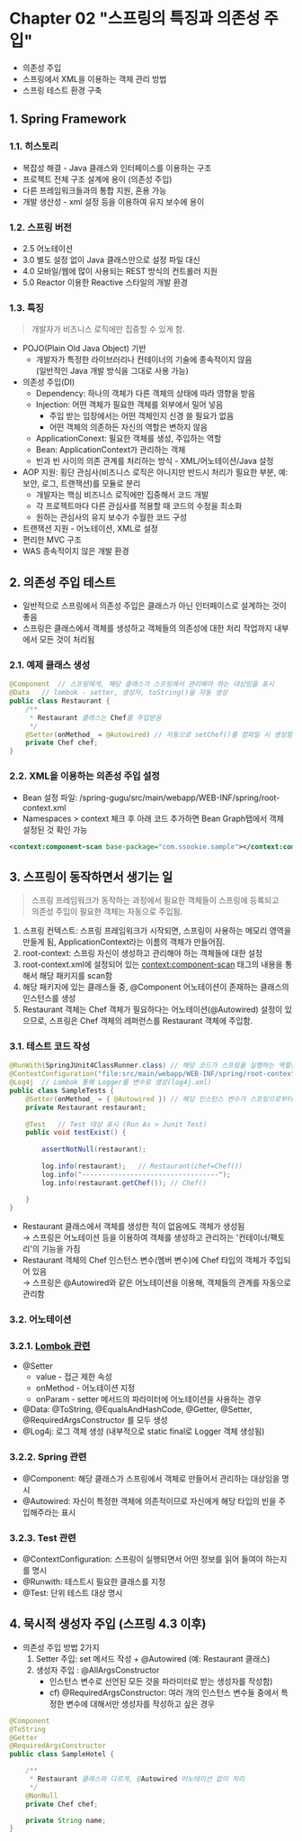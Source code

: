 # Chapter 02 "스프링의 특징과 의존성 주입"
* 의존성 주입
* 스프링에서 XML을 이용하는 객체 관리 방법
* 스프링 테스트 환경 구축

## 1. Spring Framework

### 1.1. 히스토리
* 복잡성 해결 - Java 클래스와 인터페이스를 이용하는 구조
* 프로젝트 전체 구조 설계에 용이 (의존성 주입)
* 다른 프레임워크들과의 통합 지원, 혼용 가능
* 개발 생산성 - xml 설정 등을 이용하여 유지 보수에 용이

### 1.2. 스프링 버전
* 2.5 어노테이션
* 3.0 별도 설정 없이 Java 클래스만으로 설정 파일 대신
* 4.0 모바일/웹에 많이 사용되는 REST 방식의 컨트롤러 지원
* 5.0 Reactor 이용한 Reactive 스타일의 개발 환경

### 1.3. 특징
> 개발자가 비즈니스 로직에만 집중할 수 있게 함.
* POJO(Plain Old Java Object) 기반
    * 개발자가 특정한 라이브러리나 컨테이너의 기술에 종속적이지 않음 <br>
    (일반적인 Java 개발 방식을 그대로 사용 가능)
* 의존성 주입(DI)
    * Dependency: 하나의 객체가 다른 객체의 상태에 따라 영향을 받음
    * Injection: 어떤 객체가 필요한 객체를 외부에서 밀어 넣음
        * 주입 받는 입장에서는 어떤 객체인지 신경 쓸 필요가 없음
        * 어떤 객체의 의존하든 자신의 역할은 변하지 않음
    * ApplicationConext: 필요한 객체를 생성, 주입하는 역할
    * Bean: ApplicationContext가 관리하는 객체
    * 빈과 빈 사이의 의존 관계를 처리하는 방식 - XML/어노테이션/Java 설정
* AOP 지원: 횡단 관심사(비즈니스 로직은 아니지만 반드시 처리가 필요한 부분, 예:보안, 로그, 트랜잭션)를 모듈로 분리
    * 개발자는 핵심 비즈니스 로직에만 집중해서 코드 개발
    * 각 프로젝트마다 다른 관심사를 적용할 때 코드의 수정을 최소화
    * 원하는 관심사의 유지 보수가 수월한 코드 구성
* 트랜잭션 지원 - 어노테이션, XML로 설정
* 편리한 MVC 구조
* WAS 종속적이지 않은 개발 환경

## 2. 의존성 주입 테스트
* 일반적으로 스프링에서 의존성 주입은 클래스가 아닌 인터페이스로 설계하는 것이 좋음
* 스프링은 클래스에서 객체를 생성하고 객체들의 의존성에 대한 처리 작업까지 내부에서 모든 것이 처리됨

### 2.1. 예제 클래스 생성
```java
@Component	// 스프링에게, 해당 클래스가 스프링에서 관리해야 하는 대상임을 표시 
@Data	// lombok - setter, 생성자, toString()을 자동 생성 
public class Restaurant {
    /**
     * Restaurant 클래스는 Chef를 주입받음
     */
    @Setter(onMethod_ = @Autowired)	// 자동으로 setChef()를 컴파일 시 생성함
    private Chef chef;
}
```

### 2.2. XML을 이용하는 의존성 주입 설정
* Bean 설정 파일: /spring-gugu/src/main/webapp/WEB-INF/spring/root-context.xml
* Namespaces > context 체크 후 아래 코드 추가하면 Bean Graph탭에서 객체 설정된 것 확인 가능
```xml
<context:component-scan base-package="com.ssookie.sample"></context:component-scan>
```

## 3. 스프링이 동작하면서 생기는 일
> 스프링 프레임워크가 동작하는 과정에서 필요한 객체들이 스프링에 등록되고 <br>
> 의존성 주입이 필요한 객체는 자동으로 주입됨.

1. 스프링 컨텍스트: 스프링 프레임워크가 시작되면, 스프링이 사용하는 메모리 영역을 만들게 됨, ApplicationContext라는 이름의 객체가 만들어짐.
1. root-context: 스프링 자신이 생성하고 관리해야 하는 객체들에 대한 설정
1. root-context.xml에 설정되어 있는 <context:component-scan> 태그의 내용을 통해서 해당 패키지를 scan함
1. 해당 패키지에 있는 클래스들 중, @Component 어노테이션이 존재하는 클래스의 인스턴스를 생성
1. Restaurant 객체는 Chef 객체가 필요하다는 어노테이션(@Autowired) 설정이 있으므로, 스프링은 Chef 객체의 레퍼런스를 Restaurant 객체에 주입함.

### 3.1. 테스트 코드 작성
```java
@RunWith(SpringJUnit4ClassRunner.class)	// 해당 코드가 스프링을 실행하는 역할을 함.
@ContextConfiguration("file:src/main/webapp/WEB-INF/spring/root-context.xml")	// 스프링의 빈으로 등록(객체)
@Log4j	// Lombok 통해 Logger를 변수로 생성(log4j.xml)
public class SampleTests {
    @Setter(onMethod_ = { @Autowired })	// 해당 인스턴스 변수가 스프링으로부터 자동으로 주입해달라는 표시
    private Restaurant restaurant;  
    
    @Test	// Test 대상 표시 (Run As > Junit Test)
    public void testExist() {
        
        assertNotNull(restaurant);
        
        log.info(restaurant);	// Restaurant(chef=Chef())
        log.info("----------------------------------");
        log.info(restaurant.getChef());	// Chef()
        
    }
}
```
* Restaurant 클래스에서 객체를 생성한 적이 없음에도 객체가 생성됨<br> 
→ 스프링은 어노테이션 등을 이용하여 객체를 생성하고 관리하는 '컨테이너/팩토리'의 기능을 가짐
* Restaurant 객체의 Chef 인스턴스 변수(멤버 변수)에 Chef 타입의 객체가 주입되어 있음<br>
→ 스프링은 @Autowired와 같은 어노테이션을 이용해, 객체들의 관계를 자동으로 관리함

### 3.2. 어노테이션

### 3.2.1. [Lombok 관련](https://beomseok95.tistory.com/242)
* @Setter
    * value - 접근 제한 속성
    * onMethod - 어노테이션 지정
    * onParam - setter 메서드의 파라미터에 어노테이션을 사용하는 경우
* @Data: @ToString, @EqualsAndHashCode, @Getter, @Setter, @RequiredArgsConstructor 를 모두 생성
* @Log4j: 로그 객체 생성 (내부적으로 static final로 Logger 객체 생성됨)
### 3.2.2. Spring 관련
* @Component: 해당 클래스가 스프링에서 객체로 만들어서 관리하는 대상임을 명시
* @Autowired: 자신이 특정한 객체에 의존적이므로 자신에게 해당 타입의 빈을 주입해주라는 표시
### 3.2.3. Test 관련
* @ContextConfiguration: 스프링이 실행되면서 어떤 정보를 읽어 들여야 하는지를 명시
* @Runwith: 테스트시 필요한 클래스를 지정
* @Test: 단위 테스트 대상 명시

## 4. 묵시적 생성자 주입 (스프링 4.3 이후)
* 의존성 주입 방법 2가지
    1. Setter 주입: set 메서드 작성 + @Autowired (예: Restaurant 클래스) 
    2. 생성자 주입 : @AllArgsConstructor <br>
        * 인스턴스 변수로 선언된 모든 것을 파라미터로 받는 생성자를 작성함)<br>
        * cf) @RequiredArgsConstructor: 여러 개의 인스턴스 변수들 중에서 특정한 변수에 대해서만 생성자를 작성하고 싶은 경우
```java
@Component
@ToString
@Getter
@RequiredArgsConstructor
public class SampleHotel {

    /**
     * Restaurant 클래스와 다르게, @Autowired 어노테이션 없이 처리
     */
    @NonNull
    private Chef chef;

    private String name;
}
```

